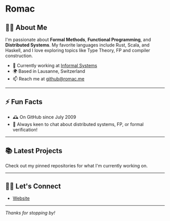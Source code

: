 # Romac

## 👨‍💻 About Me

I'm passionate about **Formal Methods**, **Functional Programming**, and **Distributed Systems**. My favorite languages include Rust, Scala, and Haskell, and I love exploring topics like Type Theory, FP and compiler construction.

- 🔭 Currently working at [Informal Systems](https://github.com/informalsystems)
- 🌍 Based in Lausanne, Switzerland
- 📫 Reach me at [github@romac.me](mailto:github@romac.me)

---

## ⚡ Fun Facts

- 🕰️ On GitHub since July 2009
- 🎯 Always keen to chat about distributed systems, FP, or formal verification!

---

## 📚 Latest Projects

Check out my pinned repositories for what I'm currently working on.

---

## 🧑‍💻 Let's Connect

- [Website](https://romac.me)

---

_Thanks for stopping by!_
